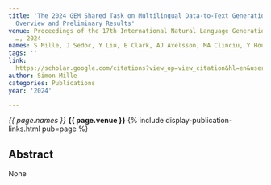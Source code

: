 ```yaml
---
title: 'The 2024 GEM Shared Task on Multilingual Data-to-Text Generation and Summarization:
  Overview and Preliminary Results'
venue: Proceedings of the 17th International Natural Language Generation Conference
  …, 2024
names: S Mille, J Sedoc, Y Liu, E Clark, AJ Axelsson, MA Clinciu, Y Hou, ...
tags: ''
link: 
  https://scholar.google.com/citations?view_op=view_citation&hl=en&user=hg8-G68AAAAJ&pagesize=100&sortby=pubdate&citation_for_view=hg8-G68AAAAJ:CHSYGLWDkRkC
author: Simon Mille
categories: Publications
year: '2024'

---
```


*{{ page.names }}*
**{{ page.venue }}**
{% include display-publication-links.html pub=page %}
## Abstract

None